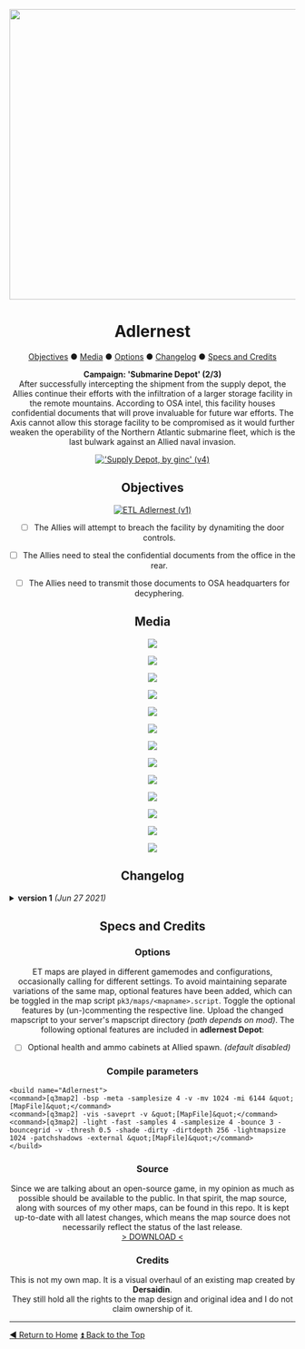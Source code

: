 <!-- HEADER -->
<div align="center">
 
<a href="https://raw.githubusercontent.com/realkemon/home/master/levelshots/adlernest/adlernest.png"><img src="https://raw.githubusercontent.com/realkemon/home/master/levelshots/adlernest/adlernest.png" width="512"/></a>

# Adlernest
 
<!-- TOC -->
<a href="https://github.com/realkemon/home/blob/master/pages/etl_adlernest.md#objectives">Objectives</a> ● <a href="https://github.com/realkemon/home/blob/master/pages/etl_adlernest.md#media">Media</a> ● <a href="https://github.com/realkemon/home/blob/master/pages/etl_adlernest.md#options">Options</a> ● <a href="https://github.com/realkemon/home/blob/master/pages/etl_adlernest.md#changelog">Changelog</a> ● <a href="https://github.com/realkemon/home/blob/master/pages/etl_adlernest.md#specs_and_credits">Specs and Credits</a>
<!-- STORY -->
**Campaign: 'Submarine Depot' (2/3)**
 <br>
After successfully intercepting the shipment from the supply depot, the Allies continue their efforts with the infiltration of a larger storage facility in the remote mountains. According to OSA intel, this facility houses confidential documents that will prove invaluable for future war efforts. The Axis cannot allow this storage facility to be compromised as it would further weaken the operability of the Northern Atlantic submarine fleet, which is the last bulwark against an Allied naval invasion.
<br>
 
<a href="https://www.moddb.com/mods/etlegacy/addons/supply-depot-by-ginc-v4" title="Download 'Supply Depot, by ginc' (v4) - Mod DB" target="_blank"><img src="https://button.moddb.com/download/medium/210427.png" alt="'Supply Depot, by ginc' (v4)" /></a>

## Objectives
 
<a href="https://www.moddb.com/mods/etlegacy/addons/etl-adlernest-v1" title="Download ETL Adlernest (v1) - Mod DB" target="_blank"><img src="https://button.moddb.com/download/medium/216200.png" alt="ETL Adlernest (v1)" /></a>
 
* [ ] The Allies will attempt to breach the facility by dynamiting the door controls.
* [ ] The Allies need to steal the confidential documents from the office in the rear.
* [ ] The Allies need to transmit those documents to OSA headquarters for decyphering.


## Media
<a href="https://raw.githubusercontent.com/realkemon/home/master/levelshots/adlernest/adlernest1.jpg"><img src="https://raw.githubusercontent.com/realkemon/home/master/levelshots/adlernest/adlernest1.jpg"></a>

<a href="https://raw.githubusercontent.com/realkemon/home/master/levelshots/adlernest/adlernest2.jpg"><img src="https://raw.githubusercontent.com/realkemon/home/master/levelshots/adlernest/adlernest2.jpg"></a>

<a href="https://raw.githubusercontent.com/realkemon/home/master/levelshots/adlernest/adlernest3.jpg"><img src="https://raw.githubusercontent.com/realkemon/home/master/levelshots/adlernest/adlernest3.jpg"></a>

<a href="https://raw.githubusercontent.com/realkemon/home/master/levelshots/adlernest/adlernest4.jpg"><img src="https://raw.githubusercontent.com/realkemon/home/master/levelshots/adlernest/adlernest4.jpg"></a>

<a href="https://raw.githubusercontent.com/realkemon/home/master/levelshots/adlernest/adlernest5.jpg"><img src="https://raw.githubusercontent.com/realkemon/home/master/levelshots/adlernest/adlernest5.jpg"></a>

<a href="https://raw.githubusercontent.com/realkemon/home/master/levelshots/adlernest/adlernest6.jpg"><img src="https://raw.githubusercontent.com/realkemon/home/master/levelshots/adlernest/adlernest6.jpg"></a>

<a href="https://raw.githubusercontent.com/realkemon/home/master/levelshots/adlernest/adlernest7.jpg"><img src="https://raw.githubusercontent.com/realkemon/home/master/levelshots/adlernest/adlernest7.jpg"></a>

<a href="https://raw.githubusercontent.com/realkemon/home/master/levelshots/adlernest/adlernest8.jpg"><img src="https://raw.githubusercontent.com/realkemon/home/master/levelshots/adlernest/adlernest8.jpg"></a>

<a href="https://raw.githubusercontent.com/realkemon/home/master/levelshots/adlernest/adlernest9.jpg"><img src="https://raw.githubusercontent.com/realkemon/home/master/levelshots/adlernest/adlernest9.jpg"></a>

<a href="https://raw.githubusercontent.com/realkemon/home/master/levelshots/adlernest/adlernest10.jpg"><img src="https://raw.githubusercontent.com/realkemon/home/master/levelshots/adlernest/adlernest10.jpg"></a>

<a href="https://raw.githubusercontent.com/realkemon/home/master/levelshots/adlernest/adlernest11.jpg"><img src="https://raw.githubusercontent.com/realkemon/home/master/levelshots/adlernest/adlernest11.jpg"></a>

<a href="https://raw.githubusercontent.com/realkemon/home/master/levelshots/adlernest/adlernest12.jpg"><img src="https://raw.githubusercontent.com/realkemon/home/master/levelshots/adlernest/adlernest12.jpg"></a>

<a href="https://raw.githubusercontent.com/realkemon/home/master/levelshots/adlernest/adlernest13.jpg"><img src="https://raw.githubusercontent.com/realkemon/home/master/levelshots/adlernest/adlernest13.jpg"></a>

## Changelog

</div>

<details>
 <summary><b>version 1</b> <i>(Jun 27 2021)</i></summary>
 
* [x] Added targetname and scriptname to nearly all in-game entities to enable server admins to build custom scripts if desired.
* [x] Extended map skywards to allow for free shoutcaster/spectator movement.
* [x] Added unique `id`s for spawn slots to prepare [this](https://github.com/etlegacy/etlegacy/issues/1641) feature.
* [x] Comprehensive rework of structural mesh to improve on VIS.
* [x] Removed player collision from noticeboards, picture frames, lying doors etc.
* [x] Colour-coded bunker sections for easier call-outs.
* [x] Dispersed spawn points to declutter mass spawn events.
* [x] Increased player count to 32v32.
</details>

<div align="center">

## Specs and Credits

### Options
 
ET maps are played in different gamemodes and configurations, occasionally calling for different settings. To avoid maintaining separate variations of the same map, optional features have been added, which can be toggled in the map script `pk3/maps/<mapname>.script`. Toggle the optional features by (un-)commenting the respective line. Upload the changed mapscript to your server's mapscript directory *(path depends on mod)*. The following optional features are included in **adlernest Depot**:
* [ ] Optional health and ammo cabinets at Allied spawn. *(default disabled)*
 
 
### Compile parameters

</div>

```
<build name="Adlernest">
<command>[q3map2] -bsp -meta -samplesize 4 -v -mv 1024 -mi 6144 &quot;[MapFile]&quot;</command>
<command>[q3map2] -vis -saveprt -v &quot;[MapFile]&quot;</command>
<command>[q3map2] -light -fast -samples 4 -samplesize 4 -bounce 3 -bouncegrid -v -thresh 0.5 -shade -dirty -dirtdepth 256 -lightmapsize 1024 -patchshadows -external &quot;[MapFile]&quot;</command>
</build>
```

<div align="center">
 
### Source
Since we are talking about an open-source game, in my opinion as much as possible should be available to the public. In that spirit, the map source, along with sources of my other maps, can be found in this repo. It is kept up-to-date with all latest changes, which means the map source does not necessarily reflect the status of the last release.
<br>
<a href="https://github.com/realkemon/home/tree/master/maps">> DOWNLOAD <</a>
 
### Credits
This is not my own map. It is a visual overhaul of an existing map created by **Dersaidin**.
<br>
They still hold all the rights to the map design and original idea and I do not claim ownership of it.

</div>

----
[:arrow_backward: Return to Home](https://github.com/realkemon/home/blob/master/README.md) [:arrow_double_up: Back to the Top](https://github.com/realkemon/home/blob/master/pages/etl_adlernest.md)
